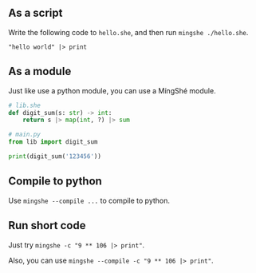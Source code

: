 ## As a script

Write the following code to `hello.she`, and then run `mingshe ./hello.she`.

```mingshe
"hello world" |> print
```

## As a module

Just like use a python module, you can use a MíngShé module.

```python
# lib.she
def digit_sum(s: str) -> int:
    return s |> map(int, ?) |> sum
```

```python
# main.py
from lib import digit_sum

print(digit_sum('123456'))
```

## Compile to python

Use `mingshe --compile ...` to compile to python.

## Run short code

Just try `mingshe -c "9 ** 106 |> print"`.

Also, you can use `mingshe --compile -c "9 ** 106 |> print"`.
